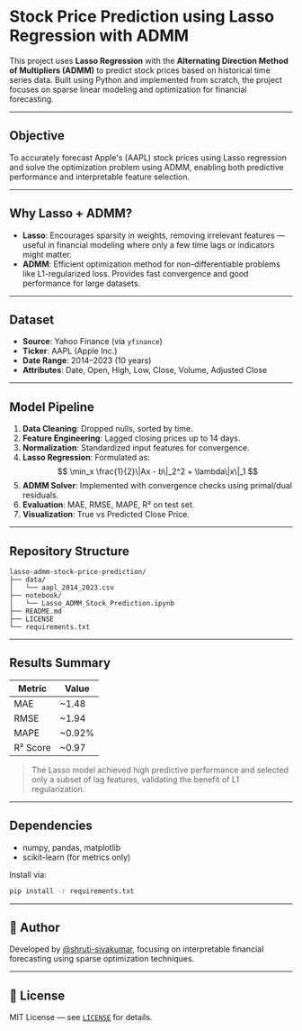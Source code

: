 # Stock Price Prediction using Lasso Regression with ADMM

This project uses **Lasso Regression** with the **Alternating Direction Method of Multipliers (ADMM)** to predict stock prices based on historical time series data. Built using Python and implemented from scratch, the project focuses on sparse linear modeling and optimization for financial forecasting.

---

## Objective

To accurately forecast Apple's (AAPL) stock prices using Lasso regression and solve the optimization problem using ADMM, enabling both predictive performance and interpretable feature selection.

---

## Why Lasso + ADMM?

- **Lasso**: Encourages sparsity in weights, removing irrelevant features — useful in financial modeling where only a few time lags or indicators might matter.
- **ADMM**: Efficient optimization method for non-differentiable problems like L1-regularized loss. Provides fast convergence and good performance for large datasets.

---

## Dataset

- **Source**: Yahoo Finance (via `yfinance`)
- **Ticker**: AAPL (Apple Inc.)
- **Date Range**: 2014–2023 (10 years)
- **Attributes**: Date, Open, High, Low, Close, Volume, Adjusted Close

---

## Model Pipeline

1. **Data Cleaning**: Dropped nulls, sorted by time.
2. **Feature Engineering**: Lagged closing prices up to 14 days.
3. **Normalization**: Standardized input features for convergence.
4. **Lasso Regression**: Formulated as:
   $$ \min_x \frac{1}{2}\|Ax - b\|_2^2 + \lambda\|x\|_1 $$
5. **ADMM Solver**: Implemented with convergence checks using primal/dual residuals.
6. **Evaluation**: MAE, RMSE, MAPE, R² on test set.
7. **Visualization**: True vs Predicted Close Price.

---

## Repository Structure

```
lasso-admm-stock-price-prediction/
├── data/
│   └── aapl_2014_2023.csv
├── notebook/
│   └── Lasso_ADMM_Stock_Prediction.ipynb
├── README.md
├── LICENSE
└── requirements.txt
```

---

## Results Summary

| Metric     | Value |
|------------|--------|
| MAE        | ~1.48  |
| RMSE       | ~1.94  |
| MAPE       | ~0.92% |
| R² Score   | ~0.97  |

> The Lasso model achieved high predictive performance and selected only a subset of lag features, validating the benefit of L1 regularization.

---

## Dependencies

- numpy, pandas, matplotlib
- scikit-learn (for metrics only)

Install via:
```bash
pip install -r requirements.txt
```

---

## 👤 Author

Developed by [@shruti-sivakumar](https://github.com/shruti-sivakumar), focusing on interpretable financial forecasting using sparse optimization techniques.

---

## 📜 License

MIT License — see [`LICENSE`](./LICENSE) for details.
